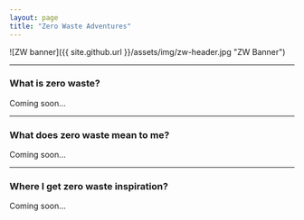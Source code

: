 ```yaml
---
layout: page
title: "Zero Waste Adventures"
---
```


![ZW banner]({{ site.github.url }}/assets/img/zw-header.jpg "ZW Banner")

---

### What is **zero waste**?

Coming soon...

---

### What does **zero waste** mean to me?

Coming soon...

---

### Where I get zero waste inspiration? 
Coming soon...
